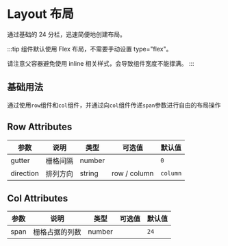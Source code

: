# Layout 布局

通过基础的 24 分栏，迅速简便地创建布局。

:::tip
组件默认使用 Flex 布局，不需要手动设置 type="flex"。

请注意父容器避免使用 inline 相关样式，会导致组件宽度不能撑满。
:::

## 基础用法

通过使用`row`组件和`col`组件，并通过向`col`组件传递`span`参数进行自由的布局操作
<style>
	.grid-content {
		border-radius: 4px;
		min-height: 36px;
		height: 36px;
		background-color: lightgray;
	}
	.grid-content-light {
		border-radius: 4px;
		min-height: 36px;
		height: 36px;
		background-color: rgb(235, 235, 235);
	}
	.li-row{
		margin-bottom:16px;
	}
	.li-col {
		border-radius: 4px;
	}
</style>
<demo src="../../components/base/layout.vue" desc="通过使用`row`组件和`col`组件，并通过向`col`组件传递`span`参数进行自由的布局操作" ></demo>



## Row Attributes

| 参数      | 说明     | 类型   | 可选值       | 默认值   |
| --------- | -------- | ------ | ------------ | -------- |
| gutter    | 栅格间隔 | number |              | `0`      |
| direction | 排列方向 | string | row / column | `column` |



## Col Attributes

| 参数 | 说明           | 类型   | 可选值 | 默认值 |
| ---- | -------------- | ------ | ------ | ------ |
| span | 栅格占据的列数 | number |        | `24`   |